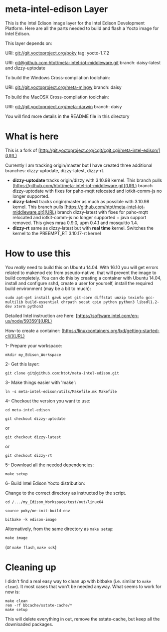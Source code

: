 # meta-intel-edison Layer

This is the Intel Edison image layer for the Intel Edison Development Platform. Here
are all the parts needed to build and flash a Yocto image for Intel Edison.

This layer depends on:


URI: [git://git.yoctoproject.org/poky](URL) tag: yocto-1.7.2

URI: [git@github.com:htot/meta-intel-iot-middleware.git](URL) branch: daisy-latest  and dizzy-uptodate

To build the Windows Cross-compilation toolchain:

URI: [git://git.yoctoproject.org/meta-mingw](URL) branch: daisy

To build the MacOSX Cross-compilation toolchain:

URI: [git://git.yoctoproject.org/meta-darwin](URL) branch: daisy

You will find more details in the README file in this directory

# What is here

This is a fork of [http://git.yoctoproject.org/cgit/cgit.cgi/meta-intel-edison/](URL)

Currently I am tracking origin/master but I have created three additional branches: dizzy-uptodate, dizzy-latest, dizzy-rt.

  * **dizzy-uptodate** tracks origin/dizzy with 3.10.98 kernel. This branch pulls [https://github.com/htot/meta-intel-iot-middleware.git](URL) branch dizzy-uptodate with fixes for paho-mqtt relocated and iotkit-comm-js no longer supported. 
  * **dizzy-latest** tracks origin/master as much as possible with 3.10.98 kernel. This branch pulls [https://github.com/htot/meta-intel-iot-middleware.git](URL) branch dizzy-latest with fixes for paho-mqtt relocated and iotkit-comm-js no longer supported + java support removed. This gives mraa 0.9.0, upm 0.4.1 and mosquitto 1.4.
* **dizzy-rt** same as dizzy-latest but with **real time** kernel. Switches the kernel to the PREEMPT_RT 3.10.17-rt kernel

# How to use this

You *really* need to build this on Ubuntu 14.04. With 16.10 you will get errors related to makenod etc from pseudo-native. that will prevent the image to build completely. You can do this by creating a container with Ubuntu 14.04, install and configure sshd, create a user for yourself, install the required build environment (may be a bit to much):

    sudo apt-get install gawk wget git-core diffstat unzip texinfo gcc-multilib build-essential chrpath socat cpio python python3 libsdl1.2-dev xterm python3

Detailed Intel instruction are here: [https://software.intel.com/en-us/node/593591](URL)

How-to create a container: [https://linuxcontainers.org/lxd/getting-started-cli/](URL)

1- Prepare your workspace:

    mkdir my_Edison_Workspace

2- Get this layer:

    git clone git@github.com:htot/meta-intel-edison.git

3- Make things easier with 'make':

    ln -s meta-intel-edison/utils/Makefile.mk Makefile

4- Checkout the version you want to use:

    cd meta-intel-edison

    git checkout dizzy-uptodate

or

    git checkout dizzy-latest

or

    git checkout dizzy-rt

5- Download all the needed dependencies:

    make setup

6- Build Intel Edison Yocto distribution:

Change to the correct directory as instructed by the script.

    cd /.../my_Edison_Workspace/test/out/linux64

    source poky/oe-init-build-env

    bitbake -k edison-image

Alternatively, from the same directory as `make setup`:

    make image

(or `make flash`, `make sdk`)

# Cleaning up
I didn't find a real easy way to clean up with bitbake (i.e. similar to `make clean`). It most cases that won't be needed anyway. What seems to work for now is:

    make clean
    rem -rf bbcache/sstate-cache/*
    make setup

This will delete everything in out, remove the sstate-cache, but keep all the downloaded packages.
